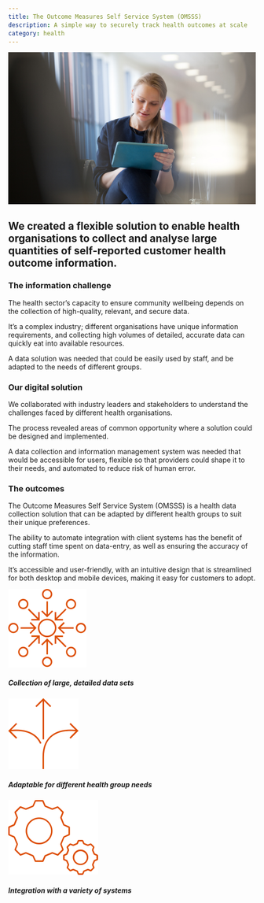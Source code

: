 ```yaml
---
title: The Outcome Measures Self Service System (OMSSS)
description: A simple way to securely track health outcomes at scale
category: health
---
```

<div class="grid grid-cols-12 gap-0 lg:gap-8">

<div class="col-span-12 project-images">
    <img src="/Projects/Images/10_Outcome_Measures_Self_Service_System_(OMSSS)/Outcome-Measures-Self-Service-System-(OMSSS-female-patient-answering-survey-on-ipad.jpg" />
</div>


<div class="col-span-12 lg:col-span-9 project-text lg:order-last">
<div>

## We created a flexible solution to enable health organisations to collect and analyse large quantities of self-reported customer health outcome information.

### The information challenge
The health sector’s capacity to ensure community wellbeing depends on the collection of high-quality, relevant, and secure data.

It’s a complex industry; different organisations have unique information requirements, and collecting high volumes of detailed, accurate data can quickly eat into available resources.

A data solution was needed that could be easily used by staff, and be adapted to the needs of different groups.

### Our digital solution
We collaborated with industry leaders and stakeholders to understand the challenges faced by different health organisations.

The process revealed areas of common opportunity where a solution could be designed and implemented.

A data collection and information management system was needed that would be accessible for users, flexible so that providers could shape it to their needs, and automated to reduce risk of human error.

### The outcomes
The Outcome Measures Self Service System (OMSSS) is a health data collection solution that can be adapted by different health groups to suit their unique preferences.

The ability to automate integration with client systems has the benefit of cutting staff time spent on data-entry, as well as ensuring the accuracy of the information.

It’s accessible and user-friendly, with an intuitive design that is streamlined for both desktop and mobile devices, making it easy for customers to adopt.

</div>
</div>


<div class="col-span-12 lg:col-span-3 icons-sidebar">
<div>
<img src="/Projects/Icons/10_Outcome_Measures_Self_Service_System_(OMSSS)/Collection_of_large_detailed_data_sets.svg" />

##### Collection of large, detailed data sets
</div>

<div>
<img src="/Projects/Icons/10_Outcome_Measures_Self_Service_System_(OMSSS)/Adaptable_for_different_health_group_needs.svg" />

##### Adaptable for different health group needs
</div>

<div class="icons-sidebar-last">
<img src="/Projects/Icons/10_Outcome_Measures_Self_Service_System_(OMSSS)/Integration_with_a_variety_of_systems.svg" />

##### Integration with a variety of systems
</div>
</div>

</div>
